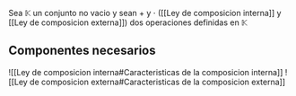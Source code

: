 Sea $\mathbb{K}$  un conjunto no vacio y sean $+$ y $\cdot$ ([[Ley de composicion interna]] y [[Ley de composicion externa]]) dos operaciones definidas en $\mathbb{K}$

## Componentes necesarios
![[Ley de composicion interna#Caracteristicas de la composicion interna]] ![[Ley de composicion externa#Caracteristicas de la composicion externa]]
